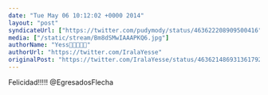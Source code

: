 ```yaml
---
date: "Tue May 06 10:12:02 +0000 2014"
layout: "post"
syndicateUrl: ["https://twitter.com/pudymody/status/463622208909500416"]
media: ["/static/stream/Bm8dSMwIAAAPKQ6.jpg"]
authorName: "Yess🌸🌼🌻🦄🌈"
authorUrl: "https://twitter.com/IralaYesse"
originalPost: "https://twitter.com/IralaYesse/status/463621486931361792"
---
```

Felicidad!!!!! @EgresadosFlecha 